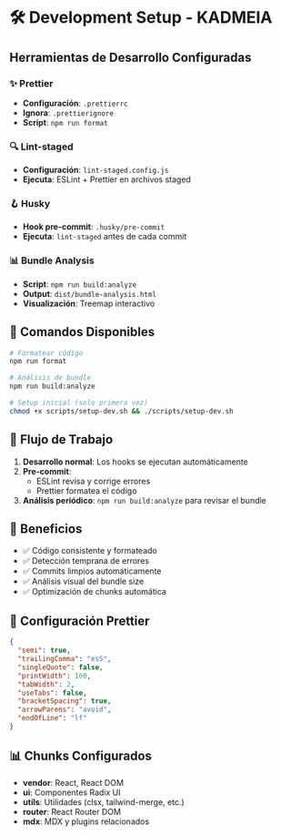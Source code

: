 # 🛠️ Development Setup - KADMEIA

## Herramientas de Desarrollo Configuradas

### ✨ Prettier
- **Configuración**: `.prettierrc`
- **Ignora**: `.prettierignore`
- **Script**: `npm run format`

### 🔍 Lint-staged
- **Configuración**: `lint-staged.config.js`
- **Ejecuta**: ESLint + Prettier en archivos staged

### 🪝 Husky
- **Hook pre-commit**: `.husky/pre-commit`
- **Ejecuta**: `lint-staged` antes de cada commit

### 📊 Bundle Analysis
- **Script**: `npm run build:analyze`
- **Output**: `dist/bundle-analysis.html`
- **Visualización**: Treemap interactivo

## 🚀 Comandos Disponibles

```bash
# Formatear código
npm run format

# Análisis de bundle
npm run build:analyze

# Setup inicial (solo primera vez)
chmod +x scripts/setup-dev.sh && ./scripts/setup-dev.sh
```

## 📝 Flujo de Trabajo

1. **Desarrollo normal**: Los hooks se ejecutan automáticamente
2. **Pre-commit**: 
   - ESLint revisa y corrige errores
   - Prettier formatea el código
3. **Análisis periódico**: `npm run build:analyze` para revisar el bundle

## 🎯 Beneficios

- ✅ Código consistente y formateado
- ✅ Detección temprana de errores
- ✅ Commits limpios automáticamente
- ✅ Análisis visual del bundle size
- ✅ Optimización de chunks automática

## 🔧 Configuración Prettier

```json
{
  "semi": true,
  "trailingComma": "es5",
  "singleQuote": false,
  "printWidth": 100,
  "tabWidth": 2,
  "useTabs": false,
  "bracketSpacing": true,
  "arrowParens": "avoid",
  "endOfLine": "lf"
}
```

## 📊 Chunks Configurados

- **vendor**: React, React DOM
- **ui**: Componentes Radix UI
- **utils**: Utilidades (clsx, tailwind-merge, etc.)
- **router**: React Router DOM
- **mdx**: MDX y plugins relacionados